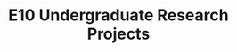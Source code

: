 ---
layout: project_batch
title: E10 Undergraduate Research Projects
permalink: /4yp/e10/
has_children: true
parent: Undergraduate Research Projects
batch: e10
code: 4yp

readmore: "https://docs.google.com/document/d/1CVqfS3hvefZb8WxHom4tcfjRyJ-YJSwbAzvpuxZ779M/edit?usp=sharing"

search_exclude: true
default_thumb_image: /data/categories/4yp/thumbnail.jpg
description: Research projects carried out by final year Computer Engineering students as part of coursework
---